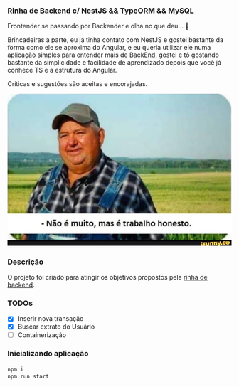 ### Rinha de Backend c/ NestJS && TypeORM && MySQL

Frontender se passando por Backender e olha no que deu... 🫣

Brincadeiras a parte, eu já tinha contato com NestJS e gostei bastante da forma como ele se aproxima do Angular,
e eu queria utilizar ele numa aplicação simples para entender mais de BackEnd, gostei e tô gostando bastante da simplicidade e facilidade
de aprendizado depois que você já conhece TS e a estrutura do Angular.

Críticas e sugestões são aceitas e encorajadas.

![img.png](./assets/img.png)


### Descrição

O projeto foi criado para atingir os objetivos propostos pela [rinha de backend](https://github.com/zanfranceschi/rinha-de-backend-2024-q1/tree/main).

### TODOs

- [x] Inserir nova transação
- [x] Buscar extrato do Usuário
- [ ] Containerização

### Inicializando aplicação

```
npm i
npm run start
```
